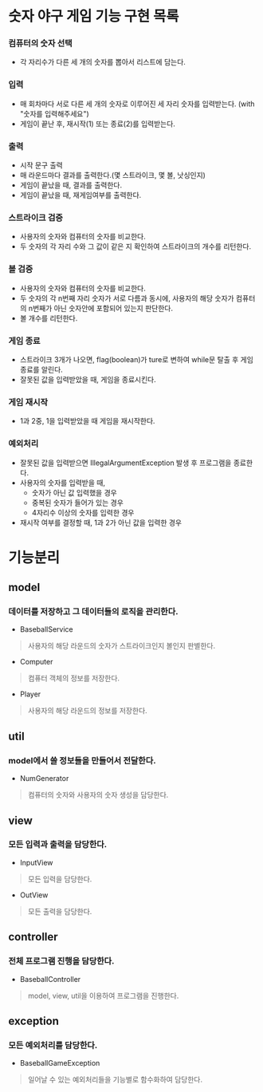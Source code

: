# 숫자 야구 게임 기능 구현 목록

### 컴퓨터의 숫자 선택
- 각 자리수가 다른 세 개의 숫자를 뽑아서 리스트에 담는다.

### 입력
- 매 회차마다 서로 다른 세 개의 숫자로 이루어진 세 자리 숫자를 입력받는다. (with "숫자를 입력해주세요")
- 게임이 끝난 후, 재시작(1) 또는 종료(2)를 입력받는다.

### 출력
- 시작 문구 출력
- 매 라운드마다 결과를 출력한다.(몇 스트라이크, 몇 볼, 낫싱인지)
- 게임이 끝났을 때, 결과를 출력한다.
- 게임이 끝났을 때, 재게임여부를 출력한다.

### 스트라이크 검증
- 사용자의 숫자와 컴퓨터의 숫자를 비교한다.
- 두 숫자의 각 자리 수와 그 값이 같은 지 확인하여 스트라이크의 개수를 리턴한다.

### 볼 검증
- 사용자의 숫자와 컴퓨터의 숫자를 비교한다.
- 두 숫자의 각 n번째 자리 숫자가 서로 다름과 동시에, 사용자의 해당 숫자가 컴퓨터의 n번째가 아닌 숫자안에 포함되어 있는지 판단한다.
- 볼 개수를 리턴한다.

### 게임 종료
- 스트라이크 3개가 나오면, flag(boolean)가 ture로 변하여 while문 탈출 후 게임종료를 알린다.
- 잘못된 값을 입력받았을 때, 게임을 종료시킨다.

### 게임 재시작
- 1과 2중, 1을 입력받았을 때 게임을 재시작한다.

### 예외처리
- 잘못된 값을 입력받으면 IllegalArgumentException 발생 후 프로그램을 종료한다.
- 사용자의 숫자를 입력받을 때,
    - 숫자가 아닌 값 입력했을 경우
    - 중복된 숫자가 들어가 있는 경우
    - 4자리수 이상의 숫자를 입력한 경우
- 재시작 여부를 결정할 때, 1과 2가 아닌 값을 입력한 경우

# 기능분리
## model

### 데이터를 저장하고 그 데이터들의 로직을 관리한다.
- BaseballService
> 사용자의 해당 라운드의 숫자가 스트라이크인지 볼인지 판별한다.

- Computer
> 컴퓨터 객체의 정보를 저장한다.

- Player
> 사용자의 해당 라운드의 정보를 저장한다.

## util

### model에서 쓸 정보들을 만들어서 전달한다. 
- NumGenerator
> 컴퓨터의 숫자와 사용자의 숫자 생성을 담당한다.

## view

### 모든 입력과 출력을 담당한다.
- InputView
> 모든 입력을 담당한다.
- OutView
> 모든 출력을 담당한다.

## controller
### 전체 프로그램 진행을 담당한다.
- BaseballController
> model, view, util을 이용하여 프로그램을 진행한다.

## exception

### 모든 예외처리를 담당한다.
- BaseballGameException
> 일어날 수 있는 예외처리들을 기능별로 함수화하여 담당한다.
